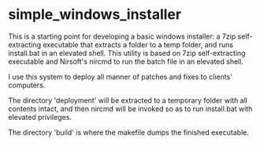 # simple_windows_installer
This is a starting point for developing a basic windows installer: a 7zip self-extracting executable that extracts a folder to a temp folder, and runs install.bat in an elevated shell.  This utility is based on 7zip self-extracting executable and Nirsoft's nircmd to run the batch file in an elevated shell.

I use this system to deploy all manner of patches and fixes to clients' computers.

The directory 'deployment' will be extracted to a temporary folder with all contents intact, and then nircmd will be invoked so as to run install.bat with elevated privileges.

The directory 'build' is where the makefile dumps the finished executable.
